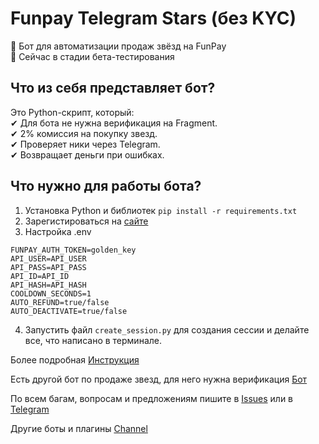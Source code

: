 # Funpay Telegram Stars (без KYC)   
🚀 Бот для автоматизации продаж звёзд на FunPay  
📌 Сейчас в стадии бета-тестирования
      
      
## Что из себя представляет бот?  
Это Python-скрипт, который:  
✔ Для бота не нужна верификация на Fragment.  
✔ 2% комиссия на покупку звезд.  
✔ Проверяет ники через Telegram.  
✔ Возвращает деньги при ошибках.  
  
## Что нужно для работы бота?  
1. Установка Python и библиотек
```pip install -r requirements.txt```
2. Зарегистироваться на [сайте](https://пополнистим.рф/menu)
3. Настройка .env
```
FUNPAY_AUTH_TOKEN=golden_key
API_USER=API_USER
API_PASS=API_PASS
API_ID=API_ID
API_HASH=API_HASH
COOLDOWN_SECONDS=1
AUTO_REFUND=true/false
AUTO_DEACTIVATE=true/false
```
4. Запустить файл ```create_session.py``` для создания сессии и делайте все, что написано в терминале.   

Более подробная [Инструкция](https://teletype.in/@tinechelovec/Funpay-Telegram-Stars-Without-KYC)

Есть другой бот по продаже звезд, для него нужна верификация [Бот](https://github.com/tinechelovec/Funpay-Telegram-Stars)
   
По всем багам, вопросам и предложениям пишите в [Issues](https://github.com/tinechelovec/Funpay-Telegram-Stars/issues) или в [Telegram](https://t.me/tinechelovec)

Другие боты и плагины [Channel](https://t.me/by_thc)
